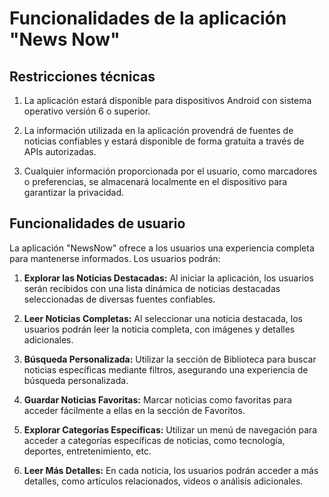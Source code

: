 # Funcionalidades de la aplicación "News Now"

## Restricciones técnicas

1. La aplicación estará disponible para dispositivos Android con sistema operativo versión 6 o superior.

2. La información utilizada en la aplicación provendrá de fuentes de noticias confiables y estará disponible de forma gratuita a través de APIs autorizadas.

3. Cualquier información proporcionada por el usuario, como marcadores o preferencias, se almacenará localmente en el dispositivo para garantizar la privacidad.

## Funcionalidades de usuario

La aplicación "NewsNow" ofrece a los usuarios una experiencia completa para mantenerse informados. Los usuarios podrán:

1. **Explorar las Noticias Destacadas:** Al iniciar la aplicación, los usuarios serán recibidos con una lista dinámica de noticias destacadas seleccionadas de diversas fuentes confiables.

2. **Leer Noticias Completas:** Al seleccionar una noticia destacada, los usuarios podrán leer la noticia completa, con imágenes y detalles adicionales.

3. **Búsqueda Personalizada:** Utilizar la sección de Biblioteca para buscar noticias específicas mediante filtros, asegurando una experiencia de búsqueda personalizada.

4. **Guardar Noticias Favoritas:** Marcar noticias como favoritas para acceder fácilmente a ellas en la sección de Favoritos.

5. **Explorar Categorías Específicas:** Utilizar un menú de navegación para acceder a categorías específicas de noticias, como tecnología, deportes, entretenimiento, etc.

6. **Leer Más Detalles:** En cada noticia, los usuarios podrán acceder a más detalles, como artículos relacionados, videos o análisis adicionales.

